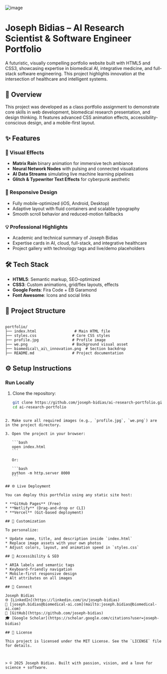 ![image](https://github.com/user-attachments/assets/f10ae444-6080-4320-8f93-ecfed79dd10f)



# Joseph Bidias – AI Research Scientist & Software Engineer Portfolio

A futuristic, visually compelling portfolio website built with HTML5 and CSS3, showcasing expertise in biomedical AI, integrative medicine, and full-stack software engineering. This project highlights innovation at the intersection of healthcare and intelligent systems.

## 🚀 Overview

This project was developed as a class portfolio assignment to demonstrate core skills in web development, biomedical research presentation, and design thinking. It features advanced CSS animation effects, accessibility-conscious design, and a mobile-first layout.

## ✨ Features

### 🧠 Visual Effects
- **Matrix Rain** binary animation for immersive tech ambiance
- **Neural Network Nodes** with pulsing and connected visualizations
- **AI Data Streams** simulating live machine learning pipelines
- **Glitch & Typewriter Text Effects** for cyberpunk aesthetic

### 📱 Responsive Design
- Fully mobile-optimized (iOS, Android, Desktop)
- Adaptive layout with fluid containers and scalable typography
- Smooth scroll behavior and reduced-motion fallbacks

### 💡 Professional Highlights
- Academic and technical summary of Joseph Bidias
- Expertise cards in AI, cloud, full-stack, and integrative healthcare
- Project gallery with technology tags and live/demo placeholders

## 🛠️ Tech Stack

- **HTML5**: Semantic markup, SEO-optimized
- **CSS3**: Custom animations, grid/flex layouts, effects
- **Google Fonts**: Fira Code + EB Garamond
- **Font Awesome**: Icons and social links

## 📁 Project Structure

```

portfolio/
├── index.html                 # Main HTML file
├── styles.css                # Core CSS styles
├── profile.jpg               # Profile image
├── we.png                    # Background visual asset
├── biomedical\_ai\_innovation.png  # Section backdrop
├── README.md                 # Project documentation

````

## ⚙️ Setup Instructions

### Run Locally

1. Clone the repository:
   ```bash
   git clone https://github.com/joseph-bidias/ai-research-portfolio.git
   cd ai-research-portfolio
````

2. Make sure all required images (e.g., `profile.jpg`, `we.png`) are in the project directory.

3. Open the project in your browser:

   ```bash
   open index.html
   ```

   Or:

   ```bash
   python -m http.server 8000
   ```

## 🌐 Live Deployment

You can deploy this portfolio using any static site host:

* **GitHub Pages** (Free)
* **Netlify** (Drag-and-drop or CLI)
* **Vercel** (Git-based deployment)

## 🧩 Customization

To personalize:

* Update name, title, and description inside `index.html`
* Replace image assets with your own photos
* Adjust colors, layout, and animation speed in `styles.css`

## 🔐 Accessibility & SEO

* ARIA labels and semantic tags
* Keyboard-friendly navigation
* Mobile-first responsive design
* Alt attributes on all images

## 📣 Connect

Joseph Bidias
🌐 [LinkedIn](https://linkedin.com/in/joseph-bidias)
📧 [joseph.bidias@biomedical-ai.com](mailto:joseph.bidias@biomedical-ai.com)
🐙 [GitHub](https://github.com/joseph-bidias)
🎓 [Google Scholar](https://scholar.google.com/citations?user=joseph-bidias)

## 📄 License

This project is licensed under the MIT License. See the `LICENSE` file for details.



> © 2025 Joseph Bidias. Built with passion, vision, and a love for science + software.



